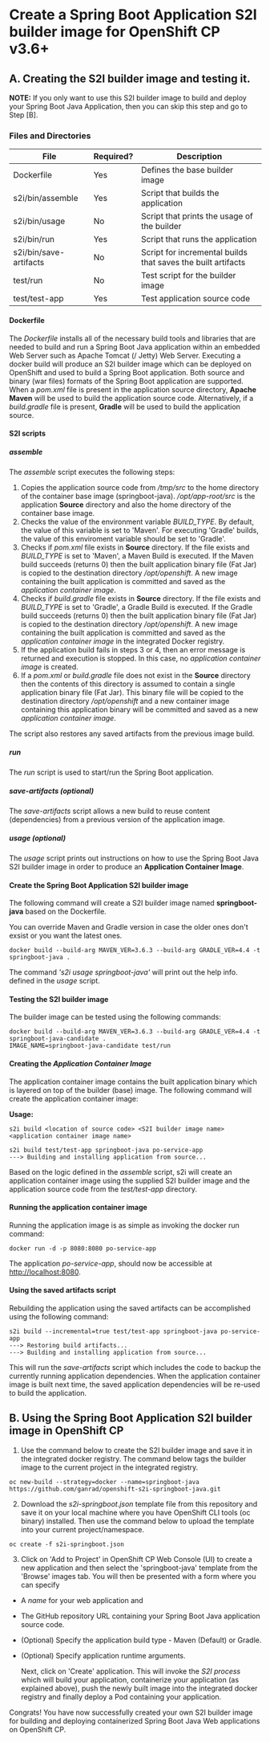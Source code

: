 # Create a Spring Boot Application S2I builder image for OpenShift CP v3.6+

## A. Creating the S2I builder image and testing it.

**NOTE:**
If you only want to use this S2I builder image to build and deploy your Spring Boot Java Application, then you can skip this step and go to Step [B].

### Files and Directories  
| File                   | Required? | Description                                                  |
|------------------------|-----------|--------------------------------------------------------------|
| Dockerfile             | Yes       | Defines the base builder image                               |
| s2i/bin/assemble       | Yes       | Script that builds the application                           |
| s2i/bin/usage          | No        | Script that prints the usage of the builder                  |
| s2i/bin/run            | Yes       | Script that runs the application                             |
| s2i/bin/save-artifacts | No        | Script for incremental builds that saves the built artifacts |
| test/run               | No        | Test script for the builder image                            |
| test/test-app          | Yes       | Test application source code                                 |

#### Dockerfile
The *Dockerfile* installs all of the necessary build tools and libraries that are needed to build and run a Spring Boot Java application within an embedded Web Server such as Apache Tomcat (/ Jetty) Web Server.  Executing a docker build will produce an S2I builder image which can be deployed on OpenShift and used to build a Spring Boot application.  Both source and binary (war files) formats of the Spring Boot application are supported.  When a *pom.xml* file is present in the application source directory, **Apache Maven** will be used to build the application source code.  Alternatively, if a *build.gradle* file is present, **Gradle** will be used to build the application source.

#### S2I scripts

##### assemble
The *assemble* script executes the following steps:
1. Copies the application source code from */tmp/src* to the home directory of the container base image (springboot-java).  */opt/app-root/src* is the application **Source** directory and also the home directory of the container base image.
2. Checks the value of the environment variable *BUILD_TYPE*.  By default, the value of this variable is set to 'Maven'.  For executing 'Gradle' builds, the value of this enviroment variable should be set to 'Gradle'.
3. Checks if *pom.xml* file exists in **Source** directory. If the file exists and *BUILD_TYPE* is set to 'Maven', a Maven Build is executed.  If the Maven build succeeds (returns 0) then the built application binary file (Fat Jar) is copied to the destination directory */opt/openshift*. A new image containing the built application is committed and saved as the *application container image*.
4. Checks if *build.gradle* file exists in **Source** directory. If the file exists and *BUILD_TYPE* is set to 'Gradle', a Gradle Build is executed.  If the Gradle build succeeds (returns 0) then the built application binary file (Fat Jar) is copied to the destination directory */opt/openshift*. A new image containing the built application is committed and saved as the *application container image* in the integrated Docker registry.
5. If the application build fails in steps 3 or 4, then an error message is returned and execution is stopped. In this case, no *application container image* is created.
6. If a *pom.xml* or *build.gradle* file does not exist in the **Source** directory then the contents of this directory is assumed to contain a single application binary file (Fat Jar).  This binary file will be copied to the destination directory */opt/openshift* and a new container image containing this application binary will be committed and saved as a new *application container image*.

The script also restores any saved artifacts from the previous image build.

##### run
The *run* script is used to start/run the Spring Boot application.

##### save-artifacts (optional)
The *save-artifacts* script allows a new build to reuse content (dependencies) from a previous version of the application image.

##### usage (optional) 
The *usage* script prints out instructions on how to use the Spring Boot Java S2I builder image in order to produce an **Application Container Image**.

#### Create the Spring Boot Application S2I builder image
The following command will create a S2I builder image named **springboot-java** based on the Dockerfile.

You can override Maven and Gradle version in case the older ones don't exsist or you want the latest ones.

```
docker build --build-arg MAVEN_VER=3.6.3 --build-arg GRADLE_VER=4.4 -t springboot-java .
```

The command *'s2i usage springboot-java'* will print out the help info. defined in the *usage* script.

#### Testing the S2I builder image
The builder image can be tested using the following commands:
```
docker build --build-arg MAVEN_VER=3.6.3 --build-arg GRADLE_VER=4.4 -t springboot-java-candidate .
IMAGE_NAME=springboot-java-candidate test/run
```

#### Creating the *Application Container Image*
The application container image contains the built application binary which is layered on top of the builder (base) image.  The following command will create the application container image:

**Usage:**
```
s2i build <location of source code> <S2I builder image name> <application container image name>
```

```
s2i build test/test-app springboot-java po-service-app
---> Building and installing application from source...
```
Based on the logic defined in the *assemble* script, s2i will create an application container image using the supplied S2I builder image and the application source code from the *test/test-app* directory. 

#### Running the application container image
Running the application image is as simple as invoking the docker run command:
```
docker run -d -p 8080:8080 po-service-app
```
The application *po-service-app*, should now be accessible at  [http://localhost:8080](http://localhost:8080).

#### Using the saved artifacts script
Rebuilding the application using the saved artifacts can be accomplished using the following command:
```
s2i build --incremental=true test/test-app springboot-java po-service-app
---> Restoring build artifacts...
---> Building and installing application from source...
```
This will run the *save-artifacts* script which includes the code to backup the currently running application dependencies. When the application container image is built next time, the saved application dependencies will be re-used to build the application.

## B. Using the Spring Boot Application S2I builder image in OpenShift CP

1.  Use the command below to create the S2I builder image and save it in the integrated docker registry.  The command below tags the builder image to the current project in the integrated registry.

```
oc new-build --strategy=docker --name=springboot-java https://github.com/ganrad/openshift-s2i-springboot-java.git
```

2.  Download the *s2i-springboot.json* template file from this repository and save it on your local machine where you have OpenShift CLI tools (oc binary) installed. Then use the command below to upload the template into your current project/namespace.

```
oc create -f s2i-springboot.json
```

3.  Click on 'Add to Project' in OpenShift CP Web Console (UI) to create a new application and then select the 'springboot-java' template from the 'Browse' images tab.  You will then be presented with a form where you can specify 
* A *name* for your web application and 
* The GitHub repository URL containing your Spring Boot Java application source code.
* (Optional) Specify the application build type - Maven (Default) or Gradle.
* (Optional) Specify application runtime arguments.

    Next, click on 'Create' application.  This will invoke the *S2I process* which will build your application, containerize your application (as explained above), push the newly built image into the integrated docker registry and finally deploy a Pod containing your application.

Congrats!  You have now successfully created your own S2I builder image for building and deploying containerized Spring Boot Java Web applications on OpenShift CP.
